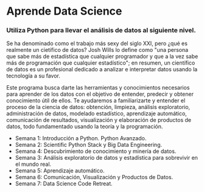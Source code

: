 # Aprende Data Science

### Utiliza Python para llevar el análisis de datos al siguiente nivel.

Se ha denominado como el trabajo más sexy del siglo XXI, pero ¿qué es realmente un cietifico de datos? Josh Wills lo define como "una persona que sabe más de estadística que cualquier programador y que a la vez sabe más de programación que cualquier estadístico"; en resumen, un científico de datos es un profesional dedicado a analizar e interpretar datos usando la tecnología a su favor.

Este programa busca darte las herramientas y conocimientos necesarios para aprender de los datos con el objetivo de entender, predecir y obtener conocimiento útil de ellos. Te ayudaremos a familiarizarte y entender el proceso de la ciencia de datos: obtención, limpieza, análisis exploratorio, administración de datos, modelado estadístico, aprendizaje automático, comunicación de resultados, visualización y elaboración de productos de datos, todo fundamentado usando la teoría y la programación.

- Semana 1: Introducción a Python. Python Avanzado.
- Semana 2: Scientific Python Stack y Big Data Engineering.
- Semana 4: Descubrimiento de conocimiento y minería de datos.
- Semana 3: Análisis exploratorio de datos y estadística para sobrevivir en el mundo real.
- Semana 5: Aprendizaje automático.
- Semana 6: Comunicación, Visualización y Productos de Datos.
- Semana 7: Data Science Code Retreat.
